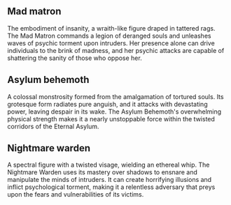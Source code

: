 ## Mad matron 

The embodiment of insanity, a wraith-like figure draped in tattered rags. The Mad Matron commands a legion of deranged souls and unleashes waves of psychic torment upon intruders. Her presence alone can drive individuals to the brink of madness, and her psychic attacks are capable of shattering the sanity of those who oppose her.

## Asylum behemoth

A colossal monstrosity formed from the amalgamation of tortured souls. Its grotesque form radiates pure anguish, and it attacks with devastating power, leaving despair in its wake. The Asylum Behemoth's overwhelming physical strength makes it a nearly unstoppable force within the twisted corridors of the Eternal Asylum.

## Nightmare warden

A spectral figure with a twisted visage, wielding an ethereal whip. The Nightmare Warden uses its mastery over shadows to ensnare and manipulate the minds of intruders. It can create horrifying illusions and inflict psychological torment, making it a relentless adversary that preys upon the fears and vulnerabilities of its victims.